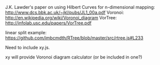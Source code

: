 J.K. Lawder's paper on using Hilbert Curves for n-dimensional mapping: http://www.dcs.bbk.ac.uk/~jkl/pubs/JL1_00a.pdf
Voronoi: http://en.wikipedia.org/wiki/Voronoi_diagram
VorTree: http://infolab.usc.edu/papers/VorTree.pdf

linear split example: https://github.com/imbcmdth/RTree/blob/master/src/rtree.js#L233

Need to include xy.js.

xy will provide Voronoi diagram calculator (or be included in one?)
